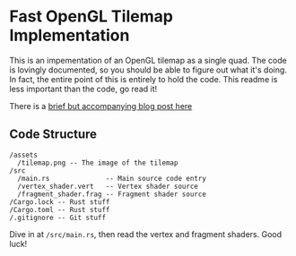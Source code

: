 # Fast OpenGL Tilemap Implementation

This is an impementation of an OpenGL tilemap as a single quad. The code is
lovingly documented, so you should be able to figure out what it's doing.
In fact, the entire point of this is entirely to hold the code. This readme
is less important than the code, go read it!

There is a [brief but accompanying blog post here][blog]

## Code Structure

```
/assets
  /tilemap.png -- The image of the tilemap
/src
  /main.rs              -- Main source code entry
  /vertex_shader.vert   -- Vertex shader source
  /fragment_shader.frag -- Fragment shader source
/Cargo.lock -- Rust stuff
/Cargo.toml -- Rust stuff
/.gitignore -- Git stuff
```

Dive in at `/src/main.rs`, then read the vertex and fragment shaders. Good luck!

[blog]: https://sirjosh3917.com/posts/implementing-fast-opengl-tilemap
